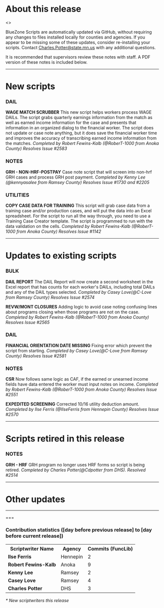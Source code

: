 About this release
===
<<INFO ABOUT THE RELEASE WILL GO HERE>>

BlueZone Scripts are automatically updated via GitHub, without requiring any changes to files installed locally for counties and agencies. If you appear to be missing some of these updates, consider re-installing your scripts. Contact Charles.Potter@state.mn.us with any additional questions.

It is recommended that supervisors review these notes with staff. A PDF version of these notes is included below.

--------------------------------------------------------------------------------------------------------------------------------------------------------------------
New scripts
===
### DAIL
**WAGE MATCH SCRUBBER**
This new script helps workers process WAGE DAILs. The script grabs quarterly earnings information from the match as well as earned income information for the case and presents that information in an organized dialog to the financial worker. The script does not update or case note anything, but it does save the financial worker time and improves the accuracy of transcribing earned income information from the matches. *Completed by Robert Fewins-Kalb (@RoberT-1000 from Anoka County) Resolves Issue #2583*

### NOTES
**GRH - NON-HRF-POSTPAY**
Case note script that will screen into non-hrf GRH cases and process GRH post payment. *Completed by Kenny Lee (@kennyasalee from Ramsey County) Resolves Issue #1730 and #2205*

### UTILITIES
**COPY CASE DATA FOR TRAINING**
 This script will grab case data from a training case and/or production cases, and will put the data into an Excel spreadsheet. For the script to run all the way through, you need to use a Training Case Creator template. The script is programmed to run with the data validation on the cells. *Completed by Robert Fewins-Kalb (@RoberT-1000 from Anoka County) Resolves Issue #1142*

--------------------------------------------------------------------------------------------------------------------------------------------------------------------
Updates to existing scripts
===
### BULK
**DAIL REPORT**
The DAIL Report will now create a second worksheet in the Excel report that has counts for each worker's DAILs, including total DAILs and any of the DAIL types selected. *Completed by Casey Love(@C-Love from Ramsey County) Resolves Issue #2574*

**REVW/MONT CLOSURES**
Adding logic to avoid case noting confusing lines about programs closing when those programs are not on the case. *Completed by Robert Fewins-Kalb (@RoberT-1000 from Anoka County) Resolves Issue #2565*

### DAIL
**FINANCIAL ORIENTATION DATE MISSING**
Fixing error which prevent the script from starting. *Completed by Casey Love(@C-Love from Ramsey County) Resolves Issue #2581*

### NOTES
**CSR**
Now follows same logic as CAF, if the earned or unearned income fields have data entered the worker must input notes on income. *Completed by Robert Fewins-Kalb (@RoberT-1000 from Anoka County) Resolves Issue #2551*

**EXPEDITED SCREENING**
Corrected 10/16 utility deduction amount. *Completed by Ilse Ferris (@IlseFerris from Hennepin County) Resolves Issue #2570*



--------------------------------------------------------------------------------------------------------------------------------------------------------------------
Scripts retired in this release
===
### NOTES
**GRH - HRF**
GRH program no longer uses HRF forms so script is being retired. *Completed by Charles Potter(@Cdpotter from DHS). Resolved #2514*

--------------------------------------------------------------------------------------------------------------------------------------------------------------------
Other updates
===

--------------------------------------------------------------------------------------------------------------------------------------------------------------------
===
### Contribution statistics ([day before previous release] to [day before current release])

<table>
    <tr>
        <th>Scriptwriter Name</th>
        <th>Agency</th>
        <th>Commits (FuncLib)</th>
    </tr>
    <tr>
        <td><b>Ilse Ferris</b></td>
        <td>Hennepin</td>
        <td>2</td>
    </tr>
     <tr>
        <td><b>Robert Fewins-Kalb</b></td>
        <td>Anoka</td>
        <td>9</td>
    </tr>
    <tr>
        <td><b>Kenny Lee</b></td>
        <td>Ramsey</td>
        <td>2</td>
    </tr>
     <tr>
        <td><b>Casey Love</b></td>
        <td>Ramsey</td>
        <td>4</td>
    </tr>
    <tr>
        <td><b>Charles Potter</b></td>
        <td>DHS</td>
        <td>3</td>
    </tr>
</table>

<i>* New scriptwriters this release</i>
